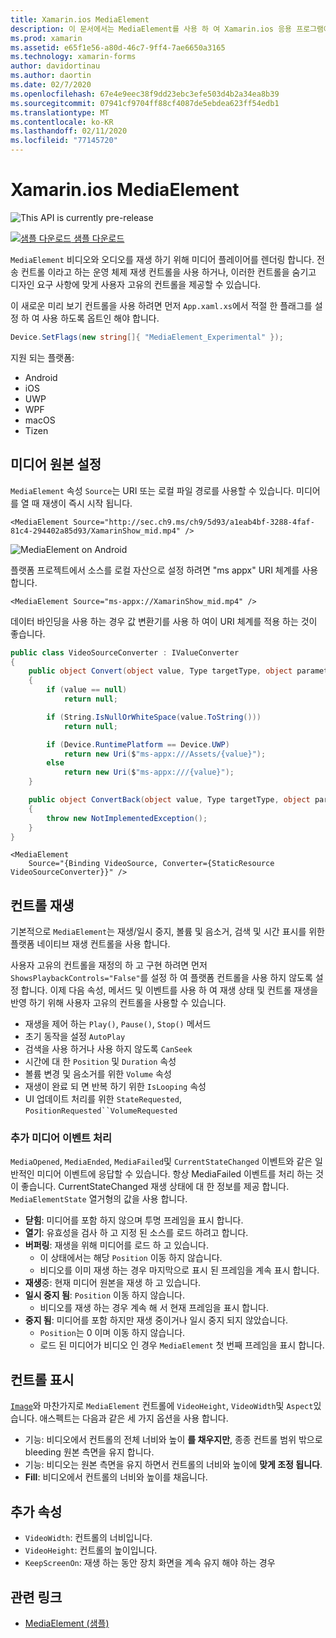 ```yaml
---
title: Xamarin.ios MediaElement
description: 이 문서에서는 MediaElement를 사용 하 여 Xamarin.ios 응용 프로그램에서 비디오와 오디오를 재생 하는 방법을 설명 합니다.
ms.prod: xamarin
ms.assetid: e65f1e56-a80d-46c7-9ff4-7ae6650a3165
ms.technology: xamarin-forms
author: davidortinau
ms.author: daortin
ms.date: 02/7/2020
ms.openlocfilehash: 67e4e9eec38f9dd23ebc3efe503d4b2a34ea8b39
ms.sourcegitcommit: 07941cf9704ff88cf4087de5ebdea623ff54edb1
ms.translationtype: MT
ms.contentlocale: ko-KR
ms.lasthandoff: 02/11/2020
ms.locfileid: "77145720"
---
```

# <a name="xamarinforms-mediaelement"></a>Xamarin.ios MediaElement

![](~/media/shared/preview.png "This API is currently pre-release")

[![샘플 다운로드](~/media/shared/download.png) 샘플 다운로드](https://github.com/xamarin/xamarin-forms-samples/tree/pre-release/WorkingWithMediaElement)

`MediaElement` 비디오와 오디오를 재생 하기 위해 미디어 플레이어를 렌더링 합니다. 전송 컨트롤 이라고 하는 운영 체제 재생 컨트롤을 사용 하거나, 이러한 컨트롤을 숨기고 디자인 요구 사항에 맞게 사용자 고유의 컨트롤을 제공할 수 있습니다.

이 새로운 미리 보기 컨트롤을 사용 하려면 먼저 `App.xaml.xs`에서 적절 한 플래그를 설정 하 여 사용 하도록 옵트인 해야 합니다.

```csharp
Device.SetFlags(new string[]{ "MediaElement_Experimental" });
```

지원 되는 플랫폼:

- Android
- iOS
- UWP
- WPF
- macOS
- Tizen

## <a name="set-media-source"></a>미디어 원본 설정

`MediaElement` 속성 `Source`는 URI 또는 로컬 파일 경로를 사용할 수 있습니다. 미디어를 열 때 재생이 즉시 시작 됩니다.

```xaml
<MediaElement Source="http://sec.ch9.ms/ch9/5d93/a1eab4bf-3288-4faf-81c4-294402a85d93/XamarinShow_mid.mp4" />
```

![](mediaelement-images/mediaelement-android.png "MediaElement on Android")

플랫폼 프로젝트에서 소스를 로컬 자산으로 설정 하려면 "ms appx" URI 체계를 사용 합니다.

```xaml
<MediaElement Source="ms-appx://XamarinShow_mid.mp4" />
```

데이터 바인딩을 사용 하는 경우 값 변환기를 사용 하 여이 URI 체계를 적용 하는 것이 좋습니다.

```csharp
public class VideoSourceConverter : IValueConverter
{
    public object Convert(object value, Type targetType, object parameter, CultureInfo culture)
    {
        if (value == null)
            return null;

        if (String.IsNullOrWhiteSpace(value.ToString()))
            return null;

        if (Device.RuntimePlatform == Device.UWP)
            return new Uri($"ms-appx:///Assets/{value}");
        else
            return new Uri($"ms-appx:///{value}");
    }

    public object ConvertBack(object value, Type targetType, object parameter, CultureInfo culture)
    {
        throw new NotImplementedException();
    }
}
```

```xaml
<MediaElement
    Source="{Binding VideoSource, Converter={StaticResource VideoSourceConverter}}" />
```

## <a name="control-playback"></a>컨트롤 재생

기본적으로 `MediaElement`는 재생/일시 중지, 볼륨 및 음소거, 검색 및 시간 표시를 위한 플랫폼 네이티브 재생 컨트롤을 사용 합니다.

사용자 고유의 컨트롤을 재정의 하 고 구현 하려면 먼저 `ShowsPlaybackControls="False"`를 설정 하 여 플랫폼 컨트롤을 사용 하지 않도록 설정 합니다. 이제 다음 속성, 메서드 및 이벤트를 사용 하 여 재생 상태 및 컨트롤 재생을 반영 하기 위해 사용자 고유의 컨트롤을 사용할 수 있습니다.

- 재생을 제어 하는 `Play()`, `Pause()`, `Stop()` 메서드
- 초기 동작을 설정 `AutoPlay`
- 검색을 사용 하거나 사용 하지 않도록 `CanSeek`
- 시간에 대 한 `Position` 및 `Duration` 속성
- 볼륨 변경 및 음소거를 위한 `Volume` 속성
- 재생이 완료 되 면 반복 하기 위한 `IsLooping` 속성
- UI 업데이트 처리를 위한 `StateRequested`, `PositionRequested``VolumeRequested`

### <a name="handle-additional-media-events"></a>추가 미디어 이벤트 처리

`MediaOpened`, `MediaEnded`, `MediaFailed`및 `CurrentStateChanged` 이벤트와 같은 일반적인 미디어 이벤트에 응답할 수 있습니다. 항상 MediaFailed 이벤트를 처리 하는 것이 좋습니다.
CurrentStateChanged 재생 상태에 대 한 정보를 제공 합니다. `MediaElementState` 열거형의 값을 사용 합니다.

- **닫힘**: 미디어를 포함 하지 않으며 투명 프레임을 표시 합니다.
- **열기**: 유효성을 검사 하 고 지정 된 소스를 로드 하려고 합니다.
- **버퍼링**: 재생을 위해 미디어를 로드 하 고 있습니다.
  - 이 상태에서는 해당 `Position` 이동 하지 않습니다.
  - 비디오를 이미 재생 하는 경우 마지막으로 표시 된 프레임을 계속 표시 합니다.
- **재생**중: 현재 미디어 원본을 재생 하 고 있습니다.
- **일시 중지 됨**: `Position` 이동 하지 않습니다.
  - 비디오를 재생 하는 경우 계속 해 서 현재 프레임을 표시 합니다.
- **중지 됨**: 미디어를 포함 하지만 재생 중이거나 일시 중지 되지 않았습니다.
  - `Position`는 0 이며 이동 하지 않습니다.
  - 로드 된 미디어가 비디오 인 경우 `MediaElement` 첫 번째 프레임을 표시 합니다.

## <a name="control-display"></a>컨트롤 표시

[`Image`](xref:Xamarin.Forms.Image)와 마찬가지로 `MediaElement` 컨트롤에 `VideoHeight`, `VideoWidth`및 `Aspect`있습니다. 애스펙트는 다음과 같은 세 가지 옵션을 사용 합니다.

- 기능: 비디오에서 컨트롤의 전체 너비와 높이 **를 채우지만**, 종종 컨트롤 범위 밖으로 bleeding 원본 측면을 유지 합니다.
- 기능: 비디오는 원본 측면을 유지 하면서 컨트롤의 너비와 높이에 **맞게 조정 됩니다**.
- **Fill**: 비디오에서 컨트롤의 너비와 높이를 채웁니다.

## <a name="additional-properties"></a>추가 속성

- `VideoWidth`: 컨트롤의 너비입니다.
- `VideoHeight`: 컨트롤의 높이입니다.
- `KeepScreenOn`: 재생 하는 동안 장치 화면을 계속 유지 해야 하는 경우

## <a name="related-links"></a>관련 링크

- [MediaElement (샘플)](https://github.com/xamarin/xamarin-forms-samples/tree/pre-release/WorkingWithMediaElement)
